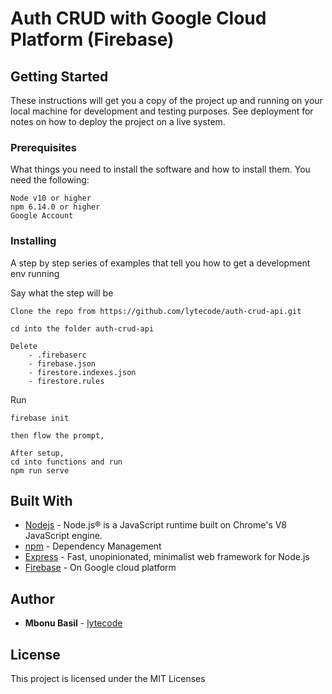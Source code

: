 # Auth CRUD with Google Cloud Platform (Firebase)

## Getting Started

These instructions will get you a copy of the project up and running on your local machine for development and testing purposes. See deployment for notes on how to deploy the project on a live system.

### Prerequisites

What things you need to install the software and how to install them. You need the following:

```
Node v10 or higher
npm 6.14.0 or higher
Google Account
```

### Installing

A step by step series of examples that tell you how to get a development env running

Say what the step will be

```
Clone the repo from https://github.com/lytecode/auth-crud-api.git
```

```
cd into the folder auth-crud-api

Delete
    - .firebaserc
    - firebase.json
    - firestore.indexes.json
    - firestore.rules

```

Run

```
firebase init

then flow the prompt,

After setup,
cd into functions and run
npm run serve

```

## Built With

- [Nodejs](https://nodejs.org/en/) - Node.js® is a JavaScript runtime built on Chrome's V8 JavaScript engine.
- [npm](https://www.npmjs.com) - Dependency Management
- [Express](https://expressjs.com) - Fast, unopinionated, minimalist web framework for Node.js
- [Firebase](https://console.firebase.google.com/u/1/) - On Google cloud platform

## Author

- **Mbonu Basil** - [lytecode](https://github.com/lytecode)

## License

This project is licensed under the MIT Licenses
